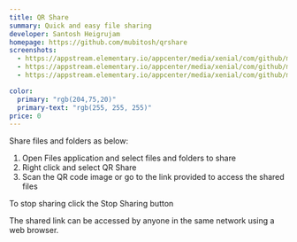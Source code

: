 ```yaml
---
title: QR Share
summary: Quick and easy file sharing
developer: Santosh Heigrujam
homepage: https://github.com/mubitosh/qrshare
screenshots:
  - https://appstream.elementary.io/appcenter/media/xenial/com/github/mubitosh.qrshare.desktop/6FE9AEF7DA173286F22261553978AB4B/screenshots/image-1_orig.png
  - https://appstream.elementary.io/appcenter/media/xenial/com/github/mubitosh.qrshare.desktop/6FE9AEF7DA173286F22261553978AB4B/screenshots/image-2_orig.png
  - https://appstream.elementary.io/appcenter/media/xenial/com/github/mubitosh.qrshare.desktop/6FE9AEF7DA173286F22261553978AB4B/screenshots/image-3_orig.png

color:
  primary: "rgb(204,75,20)"
  primary-text: "rgb(255, 255, 255)"
price: 0
---
```


<p>Share files and folders as below:</p>
<ol>
  <li>Open Files application and select files and folders to share</li>
  <li>Right click and select QR Share</li>
  <li>Scan the QR code image or go to the link provided to access the shared files</li>
</ol>
<p>To stop sharing click the Stop Sharing button</p>
<p>The shared link can be accessed by anyone in the same network using a web browser.</p>
